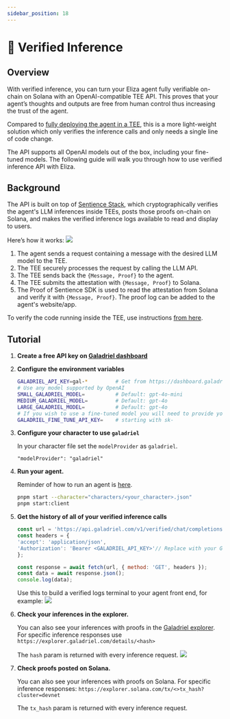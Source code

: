 ```yaml
---
sidebar_position: 18
---
```


# 🪪 Verified Inference

## Overview

With verified inference, you can turn your Eliza agent fully verifiable on-chain on Solana with an OpenAI-compatible TEE API. This proves that your agent’s thoughts and outputs are free from human control thus increasing the trust of the agent. 

Compared to [fully deploying the agent in a TEE](https://eliza.how/docs/0.25.9/advanced/eliza-in-tee), this is a more light-weight solution which only verifies the inference calls and only needs a single line of code change. 

The API supports all OpenAI models out of the box, including your fine-tuned models. The following guide will walk you through how to use verified inference API with Eliza. 

## Background

The API is built on top of [Sentience Stack](https://github.com/galadriel-ai/Sentience), which cryptographically verifies the agent's LLM inferences inside TEEs, posts those proofs on-chain on Solana, and makes the verified inference logs available to read and display to users.

Here’s how it works:
![](https://i.imgur.com/SNwSHam.png)

1. The agent sends a request containing a message with the desired LLM model to the TEE.  
2. The TEE securely processes the request by calling the LLM API.  
3. The TEE sends back the `{Message, Proof}` to the agent.  
4. The TEE submits the attestation with `{Message, Proof}` to Solana.  
5. The Proof of Sentience SDK is used to read the attestation from Solana and verify it with `{Message, Proof}`. The proof log can be added to the agent's website/app.

To verify the code running inside the TEE, use instructions [from here](https://github.com/galadriel-ai/sentience/tree/main/verified-inference/verify).

## Tutorial

1. **Create a free API key on [Galadriel dashboard](https://dashboard.galadriel.com/login)**
2. **Configure the environment variables**
    ```bash
    GALADRIEL_API_KEY=gal-*         # Get from https://dashboard.galadriel.com/
    # Use any model supported by OpenAI
    SMALL_GALADRIEL_MODEL=          # Default: gpt-4o-mini
    MEDIUM_GALADRIEL_MODEL=         # Default: gpt-4o
    LARGE_GALADRIEL_MODEL=          # Default: gpt-4o
    # If you wish to use a fine-tuned model you will need to provide your own OpenAI API key
    GALADRIEL_FINE_TUNE_API_KEY=    # starting with sk-
    ```
3. **Configure your character to use `galadriel`**

    In your character file set the `modelProvider` as `galadriel`.
    ```
    "modelProvider": "galadriel"
    ```
4. **Run your agent.**

    Reminder of how to run an agent is [here](https://elizaos.github.io/eliza/docs/quickstart/#create-your-first-agent).
    ```bash
    pnpm start --character="characters/<your_character>.json"
    pnpm start:client
    ```
5. **Get the history of all of your verified inference calls**
    ```javascript
    const url = 'https://api.galadriel.com/v1/verified/chat/completions?limit=100&filter=mine';
    const headers = {
    'accept': 'application/json',
    'Authorization': 'Bearer <GALADRIEL_API_KEY>'// Replace with your Galadriel API key
    };
    
    const response = await fetch(url, { method: 'GET', headers });
    const data = await response.json();
    console.log(data);
    ```
    
    Use this to build a verified logs terminal to your agent front end, for example:
![](https://i.imgur.com/yejIlao.png)

6. **Check your inferences in the explorer.**

    You can also see your inferences with proofs in the [Galadriel explorer](https://explorer.galadriel.com/).  For specific inference responses use `https://explorer.galadriel.com/details/<hash>` 
    
    The `hash` param is returned with every inference request.
    ![](https://i.imgur.com/QazDxbE.png)

7. **Check proofs posted on Solana.**

    You can also see your inferences with proofs on Solana. For specific inference responses: `https://explorer.solana.com/tx/<>tx_hash?cluster=devnet` 

    The `tx_hash` param is returned with every inference request.
